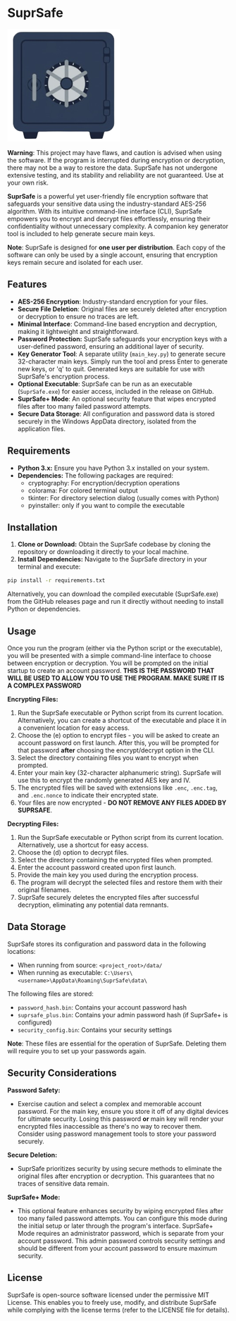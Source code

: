 # **SuprSafe**

![SuprSafe Logo](assets/images/suprsafe_png.png)

**Warning**: This project may have flaws, and caution is advised when using the software. If the program is interrupted during encryption or decryption, there may not be a way to restore the data. SuprSafe has not undergone extensive testing, and its stability and reliability are not guaranteed. Use at your own risk.

**SuprSafe** is a powerful yet user-friendly file encryption software that safeguards your sensitive data using the industry-standard AES-256 algorithm. With its intuitive command-line interface (CLI), SuprSafe empowers you to encrypt and decrypt files effortlessly, ensuring their confidentiality without unnecessary complexity. A companion key generator tool is included to help generate secure main keys.

**Note**: SuprSafe is designed for **one user per distribution**. Each copy of the software can only be used by a single account, ensuring that encryption keys remain secure and isolated for each user.

## Features

- **AES-256 Encryption**: Industry-standard encryption for your files.
- **Secure File Deletion**: Original files are securely deleted after encryption or decryption to ensure no traces are left.
- **Minimal Interface**: Command-line based encryption and decryption, making it lightweight and straightforward.
- **Password Protection:** SuprSafe safeguards your encryption keys with a user-defined password, ensuring an additional layer of security.
- **Key Generator Tool**: A separate utility (`main_key.py`) to generate secure 32-character main keys. Simply run the tool and press Enter to generate new keys, or 'q' to quit. Generated keys are suitable for use with SuprSafe's encryption process.
- **Optional Executable**: SuprSafe can be run as an executable (`SuprSafe.exe`) for easier access, included in the release on GitHub.
- **SuprSafe+ Mode**: An optional security feature that wipes encrypted files after too many failed password attempts.
- **Secure Data Storage**: All configuration and password data is stored securely in the Windows AppData directory, isolated from the application files.

## Requirements

- **Python 3.x:** Ensure you have Python 3.x installed on your system.
- **Dependencies:** The following packages are required:
  - cryptography: For encryption/decryption operations
  - colorama: For colored terminal output
  - tkinter: For directory selection dialog (usually comes with Python)
  - pyinstaller: only if you want to compile the executable

## Installation

1. **Clone or Download:** Obtain the SuprSafe codebase by cloning the repository or downloading it directly to your local machine.
2. **Install Dependencies:** Navigate to the SuprSafe directory in your terminal and execute:

```bash
pip install -r requirements.txt
```

Alternatively, you can download the compiled executable (SuprSafe.exe) from the GitHub releases page and run it directly without needing to install Python or dependencies.

## Usage

Once you run the program (either via the Python script or the executable), you will be presented with a simple command-line interface to choose between encryption or decryption. You will be prompted on the initial startup to create an account password. **THIS IS THE PASSWORD THAT WILL BE USED TO ALLOW YOU TO USE THE PROGRAM. MAKE SURE IT IS A COMPLEX PASSWORD**

**Encrypting Files:**

1. Run the SuprSafe executable or Python script from its current location. Alternatively, you can create a shortcut of the executable and place it in a convenient location for easy access.
2. Choose the (e) option to encrypt files - you will be asked to create an account password on first launch. After this, you will be prompted for that password **after** choosing the encrypt/decrypt option in the CLI.
3. Select the directory containing files you want to encrypt when prompted.
4. Enter your main key (32-character alphanumeric string). SuprSafe will use this to encrypt the randomly generated AES key and IV.
5. The encrypted files will be saved with extensions like `.enc`, `.enc.tag`, and `.enc.nonce` to indicate their encrypted state.
6. Your files are now encrypted - **DO NOT REMOVE ANY FILES ADDED BY SUPRSAFE**.

**Decrypting Files:**

1. Run the SuprSafe executable or Python script from its current location. Alternatively, use a shortcut for easy access.
2. Choose the (d) option to decrypt files.
3. Select the directory containing the encrypted files when prompted.
4. Enter the account password created upon first launch.
5. Provide the main key you used during the encryption process.
6. The program will decrypt the selected files and restore them with their original filenames.
7. SuprSafe securely deletes the encrypted files after successful decryption, eliminating any potential data remnants.

## Data Storage

SuprSafe stores its configuration and password data in the following locations:

- When running from source: `<project_root>/data/`
- When running as executable: `C:\Users\<username>\AppData\Roaming\SuprSafe\data\`

The following files are stored:
- `password_hash.bin`: Contains your account password hash
- `suprsafe_plus.bin`: Contains your admin password hash (if SuprSafe+ is configured)
- `security_config.bin`: Contains your security settings

**Note**: These files are essential for the operation of SuprSafe. Deleting them will require you to set up your passwords again.

## Security Considerations

**Password Safety:**

- Exercise caution and select a complex and memorable account password. For the main key, ensure you store it off of any digital devices for ultimate security. Losing this password **or** main key will render your encrypted files inaccessible as there's no way to recover them. Consider using password management tools to store your password securely.

**Secure Deletion:**

- SuprSafe prioritizes security by using secure methods to eliminate the original files after encryption or decryption. This guarantees that no traces of sensitive data remain.

**SuprSafe+ Mode:**

- This optional feature enhances security by wiping encrypted files after too many failed password attempts. You can configure this mode during the initial setup or later through the program's interface. SuprSafe+ Mode requires an administrator password, which is separate from your account password. This admin password controls security settings and should be different from your account password to ensure maximum security.

## License

SuprSafe is open-source software licensed under the permissive MIT License. This enables you to freely use, modify, and distribute SuprSafe while complying with the license terms (refer to the LICENSE file for details).
